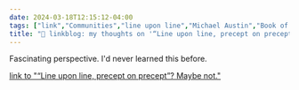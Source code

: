```yaml
---
date: 2024-03-18T12:15:12-04:00
tags: ["link","Communities","line upon line","Michael Austin","Book of Mormon","Isaiah"]
title: "🔗 linkblog: my thoughts on '“Line upon line, precept on precept”? Maybe not.'"
---
```

Fascinating perspective. I'd never learned this before.

[link to "“Line upon line, precept on precept”? Maybe not."](https://bycommonconsent.com/2024/03/18/line-upon-line-precept-on-precept-maybe-not/)